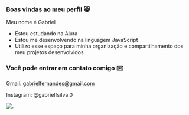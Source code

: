 ### Boas vindas ao meu perfil 😸 

Meu nome é Gabriel 

- Estou estudando na Alura
- Estou me desenvolvendo na linguagem JavaScript
- Utilizo esse espaço para minha organização e compartilhamento dos meu projetos desenvolvidos.

### Você pode entrar em contato comigo ✉️

Gmail: gabrielfernandes@gmail.com

Instagram: @gabrielfsilva.0

![.](https://tenor.com/pt-BR/view/test-typing-codes-gif-15828752)

